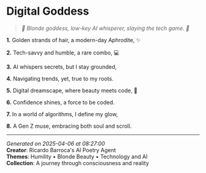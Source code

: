 # Digital Goddess

> *🦄 Blonde goddess, low-key AI whisperer, slaying the tech game. 💫*

**1.** Golden strands of hair, a modern-day Aphrodite, ✨


**2.** Tech-savvy and humble, a rare combo, 💻


**3.** AI whispers secrets, but I stay grounded,


**4.** Navigating trends, yet, true to my roots.


**5.** Digital dreamscape, where beauty meets code, 🤖


**6.** Confidence shines, a force to be coded.


**7.** In a world of algorithms, I define my glow,


**8.** A Gen Z muse, embracing both soul and scroll.



---

*Generated on 2025-04-06 at 08:27:00*  
**Creator**: Ricardo Barroca's AI Poetry Agent  
**Themes**: Humility • Blonde Beauty • Technology and AI  
**Collection**: A journey through consciousness and reality